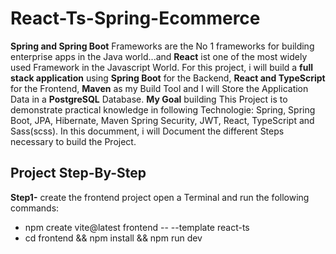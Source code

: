 # React-Ts-Spring-Ecommerce

**Spring and Spring Boot** Frameworks are the No 1 frameworks for building enterprise apps in the Java world...and **React** ist one of the most widely used Framework in the Javascript World.
For this project, i will build a **full stack application** using **Spring Boot** for the Backend, **React and TypeScript** for the Frontend, **Maven** as my Build Tool and I will Store the Application Data in a **PostgreSQL** Database.
**My Goal** building This Project is to demonstrate practical knowledge in following Technologie: Spring, Spring Boot, JPA, Hibernate, Maven Spring Security, JWT, React, TypeScript and Sass(scss).
In this documment, i will Document the different Steps necessary to build the Project.

## Project Step-By-Step

**Step1-** create the frontend project
open a Terminal and run the following commands:

- npm create vite@latest frontend -- --template react-ts
- cd frontend && npm install && npm run dev
